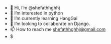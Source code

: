 - 👋 Hi, I’m @shefathhghhj
- 👀 I’m interested in python
- 🌱 I’m currently learning HangGai
- 💞️ I’m looking to collaborate on Django.
- 📫 How to reach me shefathhghhj@gmail.com
- $
<!---
shefathhghhj/shefathhghhj is a ✨ special ✨ repository because its `README.md` (awewyh


